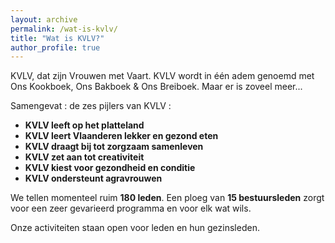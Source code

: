 ```yaml
---
layout: archive
permalink: /wat-is-kvlv/
title: "Wat is KVLV?"
author_profile: true
---
```

KVLV, dat zijn Vrouwen met Vaart.
KVLV wordt in één adem genoemd met Ons Kookboek, Ons Bakboek & Ons Breiboek.
Maar er is zoveel meer...

Samengevat : de zes pijlers van KVLV :

- **KVLV leeft op het platteland**
- **KVLV leert Vlaanderen lekker en gezond eten**
- **KVLV draagt bij tot zorgzaam samenleven**
- **KVLV zet aan tot creativiteit**
- **KVLV kiest voor gezondheid en conditie**
- **KVLV ondersteunt agravrouwen**

We tellen momenteel ruim **180 leden**. Een ploeg van **15 bestuursleden** zorgt voor een zeer gevarieerd programma en voor elk wat wils.

Onze activiteiten staan open voor leden en hun gezinsleden.
